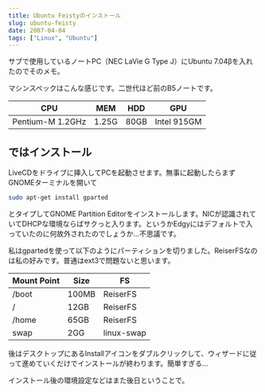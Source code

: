 ```yaml
---
title: Ubuntu Feistyのインストール
slug: ubuntu-feisty
date: 2007-04-04
tags: ["Linux", "Ubuntu"]
---
```


サブで使用しているノートPC（NEC LaVie G Type J）にUbuntu 7.04βを入れたのでそのメモ。

マシンスペックはこんな感じです。二世代ほど前のB5ノートです。

|CPU|MEM|HDD|GPU|
|---|---|---|---|
|Pentium-M 1.2GHz|1.25G|80GB|Intel 915GM|

## ではインストール

LiveCDをドライブに挿入してPCを起動させます。無事に起動したらまずGNOMEターミナルを開いて

```sh
sudo apt-get install gparted
```

とタイプしてGNOME Partition Editorをインストールします。NICが認識されていてDHCPな環境ならばサクっと入ります。というかEdgyにはデフォルトで入っていたのに何故外されたのでしょうか…不思議です。

私はgpartedを使って以下のようにパーティションを切りました。ReiserFSなのは私の好みです。普通はext3で問題ないと思います。

|Mount Point|Size|FS|
|-----------|----|---|
|/boot|100MB|ReiserFS|
|/|12GB|ReiserFS|
|/home|65GB|ReiserFS|
|swap|2GG|linux-swap|

後はデスクトップにあるInstallアイコンをダブルクリックして、ウィザードに従って進めていくだけでインストールが終わります。簡単すぎる…

インストール後の環境設定などはまた後日ということで。
